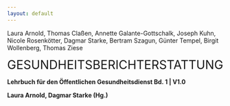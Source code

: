 ```yaml
---
layout: default
---
```

Laura Arnold, Thomas Claßen, Annette Galante-Gottschalk, Joseph Kuhn, Nicole Rosenkötter, Dagmar Starke, Bertram Szagun, Günter Tempel, Birgit Wollenberg, Thomas Ziese

<big style="font-size:2em;">GESUNDHEITSBERICHTERSTATTUNG</big>

**Lehrbuch für den Öffentlichen Gesundheitsdienst Bd. 1 | V1.0**

**Laura Arnold, Dagmar Starke (Hg.)**








